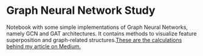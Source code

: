 # Graph Neural Network Study

Notebook with some simple implementations of Graph Neural Networks, namely GCN and GAT architectures. It contains methods to visualize feature superposition and graph-related structures.[These are the calculations behind my article on Medium.](https://medium.com/the-quantastic-journal/interpretability-of-graph-neural-networks-an-exploratory-study-of-nodes-features-and-attention-70799aec74dd)

